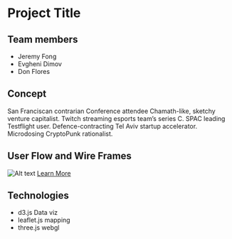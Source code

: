 # Project Title

## Team members
- Jeremy Fong
- Evgheni Dimov
- Don Flores


## Concept 
San Franciscan contrarian Conference attendee Chamath-like, sketchy venture capitalist. Twitch streaming esports team’s series C. SPAC leading Testflight user. Defence-contracting Tel Aviv startup accelerator. Microdosing CryptoPunk rationalist.

## User Flow and Wire Frames
![Alt text](https://designli.co/blog/wp-content/uploads/2022/01/User-Registration-Flowchart-1024x785.png)
[Learn More](https://designli.co/blog/user-flow-for-app-development-a-beginners-guide/)

## Technologies
- d3.js Data viz
- leaflet.js mapping
- three.js webgl
